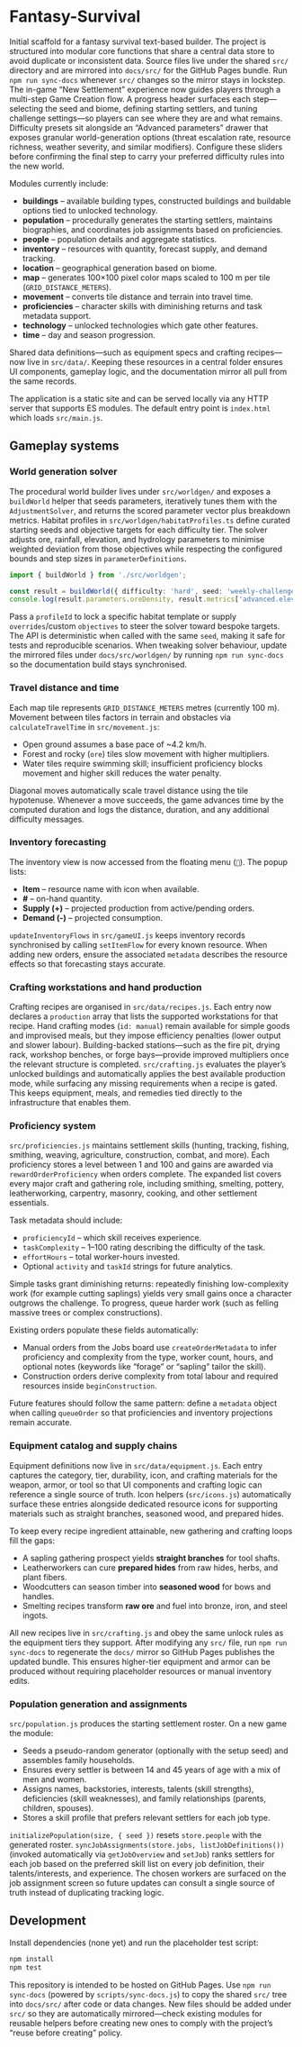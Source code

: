 # Fantasy-Survival

Initial scaffold for a fantasy survival text-based builder. The project is
structured into modular core functions that share a central data store to avoid
duplicate or inconsistent data. Source files live under the shared `src/`
directory and are mirrored into `docs/src/` for the GitHub Pages bundle. Run
`npm run sync-docs` whenever `src/` changes so the mirror stays in lockstep.
The in-game “New Settlement” experience now guides players through a multi-step
Game Creation flow. A progress header surfaces each step—selecting the seed and
biome, defining starting settlers, and tuning challenge settings—so players can
see where they are and what remains. Difficulty presets sit alongside an
“Advanced parameters” drawer that exposes granular world-generation options
(threat escalation rate, resource richness, weather severity, and similar
modifiers). Configure these sliders before confirming the final step to carry
your preferred difficulty rules into the new world.

Modules currently include:

- **buildings** – available building types, constructed buildings and buildable
  options tied to unlocked technology.
- **population** – procedurally generates the starting settlers, maintains
  biographies, and coordinates job assignments based on proficiencies.
- **people** – population details and aggregate statistics.
- **inventory** – resources with quantity, forecast supply, and demand tracking.
- **location** – geographical generation based on biome.
- **map** – generates 100×100 pixel color maps scaled to 100 m per tile (`GRID_DISTANCE_METERS`).
- **movement** – converts tile distance and terrain into travel time.
- **proficiencies** – character skills with diminishing returns and task metadata support.
- **technology** – unlocked technologies which gate other features.
- **time** – day and season progression.

Shared data definitions—such as equipment specs and crafting recipes—now live in
`src/data/`. Keeping these resources in a central folder ensures UI components,
gameplay logic, and the documentation mirror all pull from the same records.

The application is a static site and can be served locally via any HTTP server
that supports ES modules. The default entry point is `index.html` which loads
`src/main.js`.

## Gameplay systems

### World generation solver

The procedural world builder lives under `src/worldgen/` and exposes a
`buildWorld` helper that seeds parameters, iteratively tunes them with the
`AdjustmentSolver`, and returns the scored parameter vector plus breakdown
metrics. Habitat profiles in `src/worldgen/habitatProfiles.ts` define curated
starting seeds and objective targets for each difficulty tier. The solver
adjusts ore, rainfall, elevation, and hydrology parameters to minimise weighted
deviation from those objectives while respecting the configured bounds and step
sizes in `parameterDefinitions`.

```ts
import { buildWorld } from './src/worldgen';

const result = buildWorld({ difficulty: 'hard', seed: 'weekly-challenge' });
console.log(result.parameters.oreDensity, result.metrics['advanced.elevationScale']);
```

Pass a `profileId` to lock a specific habitat template or supply
`overrides`/custom `objectives` to steer the solver toward bespoke targets. The
API is deterministic when called with the same `seed`, making it safe for
tests and reproducible scenarios. When tweaking solver behaviour, update the
mirrored files under `docs/src/worldgen/` by running `npm run sync-docs` so the
documentation build stays synchronised.

### Travel distance and time

Each map tile represents `GRID_DISTANCE_METERS` metres (currently 100 m). Movement between
tiles factors in terrain and obstacles via `calculateTravelTime` in `src/movement.js`:

- Open ground assumes a base pace of ~4.2 km/h.
- Forest and rocky (`ore`) tiles slow movement with higher multipliers.
- Water tiles require swimming skill; insufficient proficiency blocks movement and higher
  skill reduces the water penalty.

Diagonal moves automatically scale travel distance using the tile hypotenuse. Whenever a
move succeeds, the game advances time by the computed duration and logs the distance,
duration, and any additional difficulty messages.

### Inventory forecasting

The inventory view is now accessed from the floating menu (`🎒`). The popup lists:

- **Item** – resource name with icon when available.
- **#** – on-hand quantity.
- **Supply (+)** – projected production from active/pending orders.
- **Demand (-)** – projected consumption.

`updateInventoryFlows` in `src/gameUI.js` keeps inventory records synchronised by calling
`setItemFlow` for every known resource. When adding new orders, ensure the associated
`metadata` describes the resource effects so that forecasting stays accurate.

### Crafting workstations and hand production

Crafting recipes are organised in `src/data/recipes.js`. Each entry now declares a
`production` array that lists the supported workstations for that recipe. Hand crafting modes
(`id: manual`) remain available for simple goods and improvised meals, but they impose
efficiency penalties (lower output and slower labour). Building-backed stations—such as the
fire pit, drying rack, workshop benches, or forge bays—provide improved multipliers once the
relevant structure is completed. `src/crafting.js` evaluates the player’s unlocked buildings
and automatically applies the best available production mode, while surfacing any missing
requirements when a recipe is gated. This keeps equipment, meals, and remedies tied directly
to the infrastructure that enables them.

### Proficiency system

`src/proficiencies.js` maintains settlement skills (hunting, tracking, fishing,
smithing, weaving, agriculture, construction, combat, and more). Each proficiency
stores a level between 1 and 100 and gains are awarded via `rewardOrderProficiency`
when orders complete. The expanded list covers every major craft and gathering role,
including smithing, smelting, pottery, leatherworking, carpentry, masonry, cooking,
and other settlement essentials.

Task metadata should include:

- `proficiencyId` – which skill receives experience.
- `taskComplexity` – 1–100 rating describing the difficulty of the task.
- `effortHours` – total worker-hours invested.
- Optional `activity` and `taskId` strings for future analytics.

Simple tasks grant diminishing returns: repeatedly finishing low-complexity work (for
example cutting saplings) yields very small gains once a character outgrows the challenge.
To progress, queue harder work (such as felling massive trees or complex constructions).

Existing orders populate these fields automatically:

- Manual orders from the Jobs board use `createOrderMetadata` to infer proficiency and
  complexity from the type, worker count, hours, and optional notes (keywords like
  “forage” or “sapling” tailor the skill).
- Construction orders derive complexity from total labour and required resources inside
  `beginConstruction`.

Future features should follow the same pattern: define a `metadata` object when calling
`queueOrder` so that proficiencies and inventory projections remain accurate.

### Equipment catalog and supply chains

Equipment definitions now live in `src/data/equipment.js`. Each entry captures the
category, tier, durability, icon, and crafting materials for the weapon, armor, or tool so
that UI components and crafting logic can reference a single source of truth. Icon helpers
(`src/icons.js`) automatically surface these entries alongside dedicated resource icons for
supporting materials such as straight branches, seasoned wood, and prepared hides.

To keep every recipe ingredient attainable, new gathering and crafting loops fill the gaps:

- A sapling gathering prospect yields **straight branches** for tool shafts.
- Leatherworkers can cure **prepared hides** from raw hides, herbs, and plant fibers.
- Woodcutters can season timber into **seasoned wood** for bows and handles.
- Smelting recipes transform **raw ore** and fuel into bronze, iron, and steel ingots.

All new recipes live in `src/crafting.js` and obey the same unlock rules as the
equipment tiers they support. After modifying any `src/` file, run `npm run
sync-docs` to regenerate the `docs/` mirror so GitHub Pages publishes the
updated bundle. This ensures higher-tier equipment and armor can be produced
without requiring placeholder resources or manual inventory edits.

### Population generation and assignments

`src/population.js` produces the starting settlement roster. On a new game the module:

- Seeds a pseudo-random generator (optionally with the setup seed) and assembles
  family households.
- Ensures every settler is between 14 and 45 years of age with a mix of men and women.
- Assigns names, backstories, interests, talents (skill strengths), deficiencies
  (skill weaknesses), and family relationships (parents, children, spouses).
- Stores a skill profile that prefers relevant settlers for each job type.

`initializePopulation(size, { seed })` resets `store.people` with the generated roster.
`syncJobAssignments(store.jobs, listJobDefinitions())` (invoked automatically via
`getJobOverview` and `setJob`) ranks settlers for each job based on the preferred skill
list on every job definition, their talents/interests, and experience. The chosen
workers are surfaced on the job assignment screen so future updates can consult a
single source of truth instead of duplicating tracking logic.

## Development

Install dependencies (none yet) and run the placeholder test script:

```bash
npm install
npm test
```

This repository is intended to be hosted on GitHub Pages.
Use `npm run sync-docs` (powered by `scripts/sync-docs.js`) to copy the shared
`src/` tree into `docs/src/` after code or data changes. New files should be
added under `src/` so they are automatically mirrored—check existing modules for
reusable helpers before creating new ones to comply with the project’s “reuse
before creating” policy.
